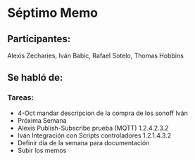# Séptimo Memo

## Participantes:
Alexis Zecharies, Iván Babic, Rafael Sotelo, Thomas Hobbins

## Se habló de:

### Tareas:
- 4-Oct mandar descripcion de la compra de los sonoff  Iván
- Próxima Semana
- Alexis Publish-Subscribe prueba (MQTT) 1.2.4.2.3.2
- Iván Integración con Scripts controladores 1.2.1.4.3.2
- Definir día de la semana para documentación
- Subir los memos
